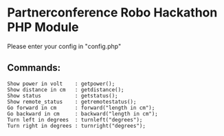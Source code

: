 # Partnerconference Robo Hackathon PHP Module 

Please enter your config in "config.php" 

## Commands:
```
Show power in volt    : getpower();  
Show distance in cm   : getdistance();  
Show status           : getstatus();
Show remote_status    : getremotestatus();
Go forward in cm      : forward("length in cm");  
Go backward in cm     : backward("length in cm");  
Turn left in degrees  : turnleft("degrees");  
Turn right in degrees : turnright("degrees");  
```